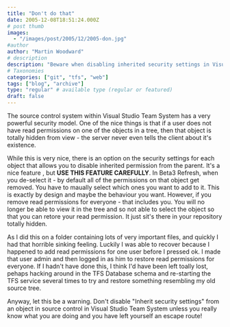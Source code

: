 ```yaml
---
title: "Don't do that"
date: 2005-12-08T18:51:24.000Z
# post thumb
images:
  - "/images/post/2005/12/2005-don.jpg"
#author
author: "Martin Woodward"
# description
description: "Beware when disabling inherited security settings in Visual Studio Team System, as losing read permissions can leave critical objects hidden."
# Taxonomies
categories: ["git", "tfs", "web"]
tags: ["blog", "archive"]
type: "regular" # available type (regular or featured)
draft: false
---
```

[](http://www.woodwardweb.com/images/blog/tfs_properties_full.png)The source control system within Visual Studio Team System has a very powerful security model.  One of the nice things is that if a user does not have read permissions on one of the objects in a tree, then that object is totally hidden from view - the server never even tells the client about it's existence.

While this is very nice, there is an option on the security settings for each object that allows you to disable inherited permission from the parent. It's a nice feature , but **USE THIS FEATURE CAREFULLY**.  In Beta3 Refresh, when you de-select it - by default all of the permissions on that object get removed.  You have to maually select which ones you want to add to it.  This is exactly by design and maybe the behaviour you want.  However, if you remove read permissions for everyone - that includes you.  You will no longer be able to view it in the tree and so not able to select the object so that you can retore your read permission.  It just sit's there in your repository totally hidden.  

As I did this on a folder containing lots of very important files, and quickly I had that horrible sinking feeling.  Luckily I was able to recover because I happened to add read permissions for one user before I pressed ok.  I made that user admin and then logged in as him to restore read permissions for everyone.  If I hadn't have done this, I think I'd have been left toally lost, pehaps hacking around in the TFS Database schema and re-starting the TFS service several times to try and restore something resembling my old source tree.

Anyway, let this be a warning.  Don't disable "Inherit security settings" from an object in source control in Visual Studio Team System unless you really know what you are doing and you have left yourself an escape route!